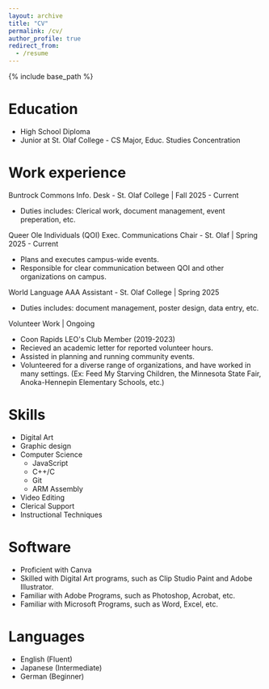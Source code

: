 ```yaml
---
layout: archive
title: "CV"
permalink: /cv/
author_profile: true
redirect_from:
  - /resume
---
```


{% include base_path %}

Education
======
* High School Diploma 
* Junior at St. Olaf College - CS Major, Educ. Studies Concentration

Work experience
======
Buntrock Commons Info. Desk - St. Olaf College | Fall 2025 - Current
  * Duties includes: Clerical work, document management, event preperation, etc. 

Queer Ole Individuals (QOI) Exec. Communications Chair - St. Olaf | Spring 2025 - Current
  * Plans and executes campus-wide events.
  * Responsible for clear communication between QOI and other organizations on campus.

World Language AAA Assistant - St. Olaf College | Spring 2025
  * Duties includes: document management, poster design, data entry, etc.

Volunteer Work | Ongoing
  * Coon Rapids LEO's Club Member (2019-2023)
  * Recieved an academic letter for reported volunteer hours.
  * Assisted in planning and running community events. 
  * Volunteered for a diverse range of organizations, and have worked in many settings. (Ex: Feed My Starving Children, the Minnesota State Fair, Anoka-Hennepin Elementary Schools, etc.)
  
Skills
======
* Digital Art 
* Graphic design
* Computer Science
  * JavaScript
  * C++/C
  * Git
  * ARM Assembly
* Video Editing
* Clerical Support
* Instructional Techniques

Software
======
* Proficient with Canva
* Skilled with Digital Art programs, such as Clip Studio Paint and Adobe Illustrator.
* Familiar with Adobe Programs, such as Photoshop, Acrobat, etc.
* Familiar with Microsoft Programs, such as Word, Excel, etc.

Languages 
======
* English (Fluent)
* Japanese (Intermediate)
* German (Beginner)